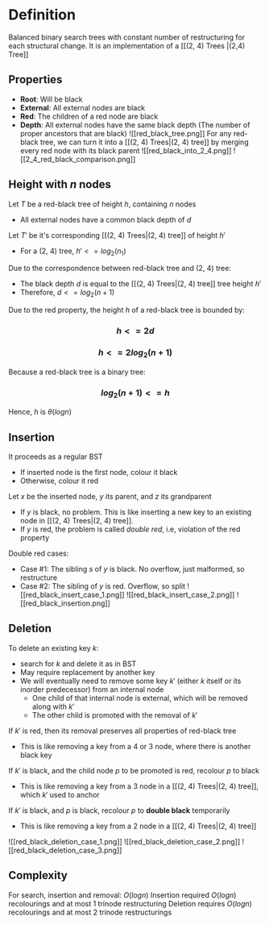 # Definition
Balanced binary search trees with constant number of restructuring for each structural change. It is an implementation of a [[(2, 4) Trees |(2,4) Tree]]
## Properties
- **Root**: Will be black
- **External**: All external nodes are black
- **Red**: The children of a red node are black
- **Depth**: All external nodes have the same black depth (The number of proper ancestors that are black)
![[red_black_tree.png]]
For any red-black tree, we can turn it into a [[(2, 4) Trees|(2, 4) tree]] by merging every red node with its black parent
![[red_black_into_2_4.png]]
![[2_4_red_black_comparison.png]]

## Height with $n$ nodes
Let $T$ be a red-black tree of height $h$, containing $n$ nodes
- All external nodes have a common black depth of $d$

Let $T'$ be it's corresponding [[(2, 4) Trees|(2, 4) tree]] of height $h'$
- For a (2, 4) tree, $h' <= log_2(n_1)$

Due to the correspondence between red-black tree and (2, 4) tree:
- The black depth $d$ is equal to the [[(2, 4) Trees|(2, 4) tree]] tree height $h'$
- Therefore, $d <= log_2(n+1)$

Due to the red property, the height $h$ of a red-black tree is bounded by:
### $$h <= 2d$$
### $$h <= 2log_2(n+1)$$
Because a red-black tree is a binary tree:
### $$log_2(n+1) <= h$$
Hence, $h$ is $\theta(logn)$

## Insertion
It proceeds as a regular BST
- If inserted node is the first node, colour it black
- Otherwise, colour it red

Let $x$ be the inserted node, $y$ its parent, and $z$ its grandparent
- If $y$ is black, no problem. This is like inserting a new key to an existing node in [[(2, 4) Trees|(2, 4) tree]].
- If $y$ is red, the problem is called *double red*, i.e, violation of the red property

Double red cases:
- Case #1: The sibling $s$ of $y$ is black. No overflow, just malformed, so restructure
- Case #2: The sibling of $y$ is red. Overflow, so split
![[red_black_insert_case_1.png]]
![[red_black_insert_case_2.png]]
![[red_black_insertion.png]]

## Deletion
To delete an existing key $k$:
- search for $k$ and delete it as in BST
- May require replacement by another key
- We will eventually need to remove some key $k'$ (either $k$ itself or its inorder predecessor) from an internal node
	- One child of that internal node is external, which will be removed along with $k'$
	- The other child is promoted with the removal of $k'$

If $k'$ is red, then its removal preserves all properties of red-black tree
- This is like removing a key from a 4 or 3 node, where there is another black key

If $k'$ is black, and the child node $p$ to be promoted is red, recolour $p$ to black
- This is like removing a key from a 3 node in a [[(2, 4) Trees|(2, 4) tree]], which $k'$ used to anchor

If $k'$ is black, and $p$ is black, recolour $p$ to **double black** temporarily
- This is like removing a key from a 2 node in a [[(2, 4) Trees|(2, 4) tree]]

![[red_black_deletion_case_1.png]]
![[red_black_deletion_case_2.png]]
![[red_black_deletion_case_3.png]]

## Complexity
For search, insertion and removal: $O(logn)$
Insertion required $O(logn)$ recolourings and at most 1 trinode restructuring
Deletion requires $O(logn)$ recolourings and at most 2 trinode restructurings